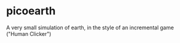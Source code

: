 # picoearth
A very small simulation of earth, in the style of an incremental game ("Human Clicker")
